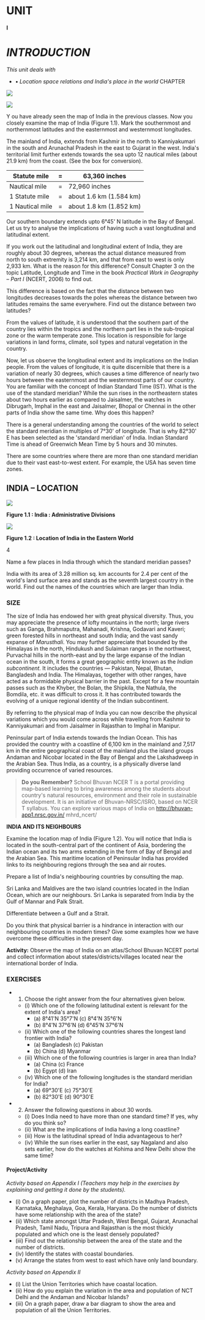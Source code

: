 # **UNIT**

**I**

# *INTRODUCTION*

*This unit deals with*

- **•** *Location space relations and India's place in the world*
CHAPTER

![](_page_1_Picture_2.jpeg)

![](_page_1_Picture_3.jpeg)

Y ou have already seen the map of India in the previous classes. Now you closely examine the map of India (Figure 1.1). Mark the southernmost and northernmost latitudes and the easternmost and westernmost longitudes.

The mainland of India, extends from Kashmir in the north to Kanniyakumari in the south and Arunachal Pradesh in the east to Gujarat in the west. India's territorial limit further extends towards the sea upto 12 nautical miles (about 21.9 km) from the coast. (See the box for conversion).

| Statute mile | = | 63,360 inches |
| --- | --- | --- |
| Nautical mile | = | 72,960 inches |
| 1 Statute mile | = | about 1.6 km (1.584 km) |
| 1 Nautical mile | = | about 1.8 km (1.852 km) |

Our southern boundary extends upto 6°45' N latitude in the Bay of Bengal. Let us try to analyse the implications of having such a vast longitudinal and latitudinal extent.

If you work out the latitudinal and longitudinal extent of India, they are roughly about 30 degrees, whereas the actual distance measured from north to south extremity is 3,214 km, and that from east to west is only 2,933 km. What is the reason for this difference? Consult Chapter 3 on the topic Latitude, Longitude and Time in the book *Practical Work in Geography – Part I* (NCERT, 2006) to find out.

This difference is based on the fact that the distance between two longitudes decreases towards the poles whereas the distance between two latitudes remains the same everywhere. Find out the distance between two latitudes?

From the values of latitude, it is understood that the southern part of the country lies within the tropics and the northern part lies in the sub-tropical zone or the warm temperate zone. This location is responsible for large variations in land forms, climate, soil types and natural vegetation in the country.

Now, let us observe the longitudinal extent and its implications on the Indian people. From the values of longitude, it is quite discernible that there is a variation of nearly 30 degrees, which causes a time difference of nearly two hours between the easternmost and the westernmost parts of our country. You are familiar with the concept of Indian Standard Time (IST). What is the use of the standard meridian? While the sun rises in the northeastern states about two hours earlier as compared to Jaisalmer, the watches in Dibrugarh, Imphal in the east and Jaisalmer, Bhopal or Chennai in the other parts of India show the same time. Why does this happen?

There is a general understanding among the countries of the world to select the standard meridian in multiples of 7°30' of longitude. That is why 82°30' E has been selected as the 'standard meridian' of India. Indian Standard Time is ahead of Greenwich Mean Time by 5 hours and 30 minutes.

There are some countries where there are more than one standard meridian due to their vast east-to-west extent. For example, the USA has seven time zones.

## **INDIA – LOCATION**

![](_page_2_Figure_1.jpeg)

**Figure 1.1 : India : Administrative Divisions**

![](_page_3_Figure_0.jpeg)

**Figure 1.2 : Location of India in the Eastern World**

4

Name a few places in India through which the standard meridian passes?

India with its area of 3.28 million sq. km accounts for 2.4 per cent of the world's land surface area and stands as the seventh largest country in the world. Find out the names of the countries which are larger than India.

### **SIZE**

The size of India has endowed her with great physical diversity. Thus, you may appreciate the presence of lofty mountains in the north; large rivers such as Ganga, Brahmaputra, Mahanadi, Krishna, Godavari and Kaveri; green forested hills in northeast and south India; and the vast sandy expanse of *Marusthali*. You may further appreciate that bounded by the Himalayas in the north, Hindukush and Sulaiman ranges in the northwest, Purvachal hills in the north-east and by the large expanse of the Indian ocean in the south, it forms a great geographic entity known as the *Indian subcontinent.* It includes the countries — Pakistan, Nepal, Bhutan, Bangladesh and India. The Himalayas, together with other ranges, have acted as a formidable physical barrier in the past. Except for a few mountain passes such as the Khyber, the Bolan, the Shipkila, the Nathula, the Bomdila, etc. it was difficult to cross it. It has contributed towards the evolving of a unique regional identity of the Indian subcontinent.

By referring to the physical map of India you can now describe the physical variations which you would come across while travelling from Kashmir to Kanniyakumari and from Jaisalmer in Rajasthan to Imphal in Manipur.

Peninsular part of India extends towards the Indian Ocean. This has provided the country with a coastline of 6,100 km in the mainland and 7,517 km in the entire geographical coast of the mainland plus the island groups Andaman and Nicobar located in the Bay of Bengal and the Lakshadweep in the Arabian Sea. Thus India, as a country, is a physically diverse land providing occurrence of varied resources.

> **Do you Remember?** School Bhuvan NCER T is a portal providing map-based learning to bring awareness among the students about country's natural resources, environment and their role in sustainable development. It is an initiative of Bhuvan-NRSC/ISRO, based on NCER T syllabus. You can explore various maps of India on http://bhuvan-app1.nrsc.gov.in/ mhrd_ncert/

**INDIA AND ITS NEIGHBOURS**

Examine the location map of India (Figure 1.2). You will notice that India is located in the south-central part of the continent of Asia, bordering the Indian ocean and its two arms extending in the form of Bay of Bengal and the Arabian Sea. This maritime location of Peninsular India has provided links to its neighbouring regions through the sea and air routes.

Prepare a list of India's neighbouring countries by consulting the map.

Sri Lanka and Maldives are the two island countries located in the Indian Ocean, which are our neighbours. Sri Lanka is separated from India by the Gulf of Mannar and Palk Strait.

Differentiate between a Gulf and a Strait.

Do you think that physical barrier is a hindrance in interaction with our neighbouring countries in modern times? Give some examples how we have overcome these difficulties in the present day.

**Activity:** Observe the map of India on an atlas/School Bhuvan NCERT portal and collect information about states/districts/villages located near the international border of India.

### **EXERCISES**

- 1. Choose the right answer from the four alternatives given below.
	- (i) Which one of the following latitudinal extent is relevant for the extent of India's area?
		- (a) 8°41'N 35°7'N (c) 8°4'N 35°6'N
		- (b) 8°4'N 37°6'N (d) 6°45'N 37°6'N
	- (ii) Which one of the following countries shares the longest land frontier with India?
		- (a) Bangladesh (c) Pakistan
		- (b) China (d) Myanmar
	- (iii) Which one of the following countries is larger in area than India?
		- (a) China (c) France
		- (b) Egypt (d) Iran
	- (iv) Which one of the following longitudes is the standard meridian for India?
		- (a) 69°30'E (c) 75°30'E
		- (b) 82°30'E (d) 90°30'E
- 2. Answer the following questions in about 30 words.
	- (i) Does India need to have more than one standard time? If yes, why do you think so?
	- (ii) What are the implications of India having a long coastline?
	- (iii) How is the latitudinal spread of India advantageous to her?
	- (iv) While the sun rises earlier in the east, say Nagaland and also sets earlier, how do the watches at Kohima and New Delhi show the same time?

#### **Project/Activity**

*Activity based on Appendix I (Teachers may help in the exercises by explaining and getting it done by the students).*

- (i) On a graph paper, plot the number of districts in Madhya Pradesh, Karnataka, Meghalaya, Goa, Kerala, Haryana. Do the number of districts have some relationship with the area of the state?
- (ii) Which state amongst Uttar Pradesh, West Bengal, Gujarat, Arunachal Pradesh, Tamil Nadu, Tripura and Rajasthan is the most thickly populated and which one is the least densely populated?
- (iii) Find out the relationship between the area of the state and the number of districts.
- (iv) Identify the states with coastal boundaries.
- (v) Arrange the states from west to east which have only land boundary.

*Activity based on Appendix II*

- (i) List the Union Territories which have coastal location.
- (ii) How do you explain the variation in the area and population of NCT Delhi and the Andaman and Nicobar Islands?
- (iii) On a graph paper, draw a bar diagram to show the area and population of all the Union Territories.

